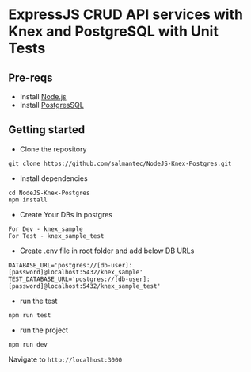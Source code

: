 # ExpressJS CRUD API services with Knex and PostgreSQL with Unit Tests

## Pre-reqs
- Install [Node.js](https://nodejs.org/en/)
- Install [PostgresSQL](https://www.postgresql.org/)

## Getting started
- Clone the repository
```
git clone https://github.com/salmantec/NodeJS-Knex-Postgres.git
```
- Install dependencies
```
cd NodeJS-Knex-Postgres
npm install
```
- Create Your DBs in postgres 
```
For Dev - knex_sample
For Test - knex_sample_test
```
- Create .env file in root folder and add below DB URLs 
```
DATABASE_URL='postgres://[db-user]:[password]@localhost:5432/knex_sample'
TEST_DATABASE_URL='postgres://[db-user]:[password]@localhost:5432/knex_sample_test'
```

- run the test
```
npm run test
```

- run the project
```
npm run dev
```

Navigate to `http://localhost:3000`